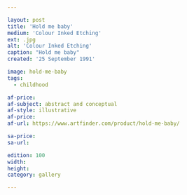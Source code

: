 ```yaml
---

layout: post
title: 'Hold me baby'
medium: 'Colour Inked Etching'
ext: .jpg
alt: 'Colour Inked Etching'
caption: "Hold me baby"
created: '25 September 1991'

image: hold-me-baby
tags:
  - childhood

af-price:
af-subject: abstract and conceptual
af-style: illustrative
af-price:
af-url: https://www.artfinder.com/product/hold-me-baby/

sa-price:
sa-url:

edition: 100
width:
height:
category: gallery

---
```

